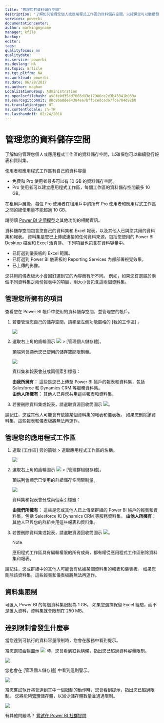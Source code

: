 ```yaml
---
title: "管理您的資料儲存空間"
description: "了解如何管理您個人或應用程式工作區的資料儲存空間，以確保您可以繼續發行報表和資料集。"
services: powerbi
documentationcenter: 
author: markingmyname
manager: kfile
backup: 
editor: 
tags: 
qualityfocus: no
qualitydate: 
ms.service: powerbi
ms.devlang: NA
ms.topic: article
ms.tgt_pltfrm: NA
ms.workload: powerbi
ms.date: 06/28/2017
ms.author: maghan
LocalizationGroup: Administration
ms.openlocfilehash: a98fe0d35ad7066d83e17986ce2e3b43341b033a
ms.sourcegitcommit: 88c8ba8dee4384ea7bff5cedcad67fce784d92b0
ms.translationtype: HT
ms.contentlocale: zh-TW
ms.lasthandoff: 02/24/2018
---
```

# <a name="manage-your-data-storage"></a>管理您的資料儲存空間
了解如何管理您個人或應用程式工作區的資料儲存空間，以確保您可以繼續發行報表和資料集。

使用者和應用程式工作區有自己的資料容量

* 免費和 Pro 使用者最多可以有 10 GB 的資料儲存空間。
* Pro 使用者可以建立應用程式工作區，每個工作區的資料儲存空間最多 10 GB。

在租用戶層級，每位 Pro 使用者在租用戶中的所有 Pro 使用者和應用程式工作區之間的總使用量不能超過 10 GB。

請閱讀 [Power BI 定價模型](https://powerbi.microsoft.com/pricing)之其他功能的相關資訊。

資料儲存空間包含您自己的資料集和 Excel 報表，以及其他人已與您共用的資料集和報表。 資料集是您已上傳或連接的任何資料來源，包括您使用的 Power BI Desktop 檔案和 Excel 活頁簿。 下列項目也包含在資料容量中。

* 已釘選到儀表板的 Excel 範圍。
* 已釘選到 Power BI 儀表板的 Reporting Services 內部部署視覺效果。
* 已上傳的影像。

您共用的儀表板大小會因釘選到它的內容而有所不同。 例如，如果您釘選屬於兩個不同資料集之兩份報表中的項目，則大小會包含這兩個資料集。

<a name="manage"/>

## <a name="manage-items-owned-by-you"></a>管理您所擁有的項目
查看您在 Power BI 帳戶中使用的資料儲存空間，並管理您的帳戶。

1. 若要管理您自己的儲存空間，請移至左側功能窗格的 [我的工作區] 。
   
    ![](media/service-admin-manage-your-data-storage-in-power-bi/pbi_myworkspace.png)
2. 選取右上角的齒輪圖示 ![](media/service-admin-manage-your-data-storage-in-power-bi/pbi_gearicon.png) \> [管理個人儲存體]。
   
    頂端列會顯示您已使用的儲存空間限制量。
   
    ![](media/service-admin-manage-your-data-storage-in-power-bi/pbi_persnlstorage.png)
   
    資料集和報表會分成兩個索引標籤：
   
    **由我所擁有：** 這些是您已上傳至 Power BI 帳戶的報表和資料集，包括 Salesforce 和 Dynamics CRM 等服務資料集。  
    **由他人所擁有：** 其他人已與您共用這些報表和資料集。
3. 若要刪除資料集或報表，請選取資源回收筒圖示 ![](media/service-admin-manage-your-data-storage-in-power-bi/pbi_deleteicon.png)。

請記住，您或其他人可能會有依據某個資料集的報表和儀表板。 如果您刪除該資料集，這些報表和儀表板將無法再運作。

## <a name="manage-your-app-workspace"></a>管理您的應用程式工作區
1. 選取 [工作區] 旁的箭號 \> 選取應用程式工作區的名稱。
   
    ![](media/service-admin-manage-your-data-storage-in-power-bi/pbi_groupworkspaces.png)
2. 選取右上角的齒輪圖示 ![](media/service-admin-manage-your-data-storage-in-power-bi/pbi_gearicon.png) \> [管理群組儲存體]。
   
    頂端列會顯示已使用的群組儲存空間限制量。
   
    ![](media/service-admin-manage-your-data-storage-in-power-bi/pbi_groupstorage.png)
   
    資料集和報表會分成兩個索引標籤：
   
    **由我們所擁有：** 這些是您或其他人已上傳至群組的 Power BI 帳戶的報表和資料集，包括 Salesforce 和 Dynamics CRM 等服務資料集。
    **由他人所擁有：** 其他人已與您的群組共用這些報表和資料集。
3. 若要刪除資料集或報表，請選取資源回收筒圖示 ![](media/service-admin-manage-your-data-storage-in-power-bi/pbi_deleteicon.png)。
   
   > [!NOTE]
   > 應用程式工作區具有編輯權限的所有成員，都有權從應用程式工作區刪除資料集和報表。
   > 
   > 

請記住，您或群組中的其他人可能會有依據某個資料集的報表和儀表板。 如果您刪除該資料集，這些報表和儀表板將無法再運作。

## <a name="dataset-limits"></a>資料集限制
可匯入 Power BI 的每個資料集限制為 1 GB。 如果您選擇保留 Excel 經驗，而不是匯入資料，資料集就會限制在 250 MB。

## <a name="what-happens-when-you-hit-a-limit"></a>達到限制會發生什麼事
當您達到可執行的資料容量限制時，您會在服務中看到提示。 

當您選取齒輪圖示 ![](media/service-admin-manage-your-data-storage-in-power-bi/pbi_gearicon.png) 時，您會看到紅色橫條，指出您已超過資料容量限制。

![](media/service-admin-manage-your-data-storage-in-power-bi/manage-storage-limit.png)

您也會在 [管理個人儲存體] 中看到這則警示。

 ![](media/service-admin-manage-your-data-storage-in-power-bi/manage-storage-limit2.png)

 當您嘗試執行將會達到其中一個限制的動作時，您會看到提示，指出您已超過限制。 您將能夠[管理](#manage)儲存體，以減少儲存體數量並通過限制。

 ![](media/service-admin-manage-your-data-storage-in-power-bi/powerbi-pro-over-limit.png)

 有其他問題嗎？ [嘗試在 Power BI 社群提問](http://community.powerbi.com/)

